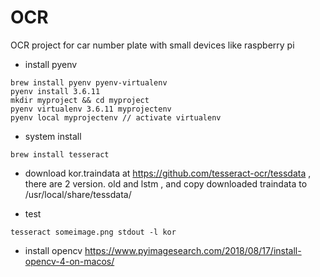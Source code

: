 
# OCR
OCR project for car number plate with small devices like raspberry pi
* install pyenv
```
brew install pyenv pyenv-virtualenv
pyenv install 3.6.11
mkdir myproject && cd myproject
pyenv virtualenv 3.6.11 myprojectenv
pyenv local myprojectenv // activate virtualenv
```
* system install
```
brew install tesseract
```

* download kor.traindata at https://github.com/tesseract-ocr/tessdata , there are 2 version. old and lstm , and copy downloaded traindata to /usr/local/share/tessdata/

* test
```
tesseract someimage.png stdout -l kor
```
* install opencv 
https://www.pyimagesearch.com/2018/08/17/install-opencv-4-on-macos/